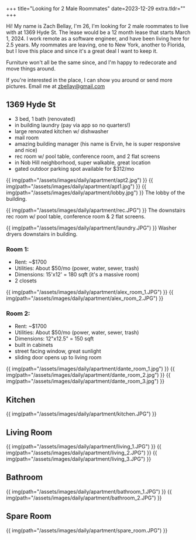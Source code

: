 +++
title="Looking for 2 Male Roommates"
date=2023-12-29
extra.tldr=""
+++

Hi! My name is Zach Bellay, I'm 26, I'm looking for 2 male roommates to live with at 1369 Hyde St. The lease would be a 12 month lease that starts March 1, 2024. I work remote as a software engineer, and have been living here for 2.5 years. My roommates are leaving, one to New York, another to Florida, but I love this place and since it's a great deal I want to keep it.

Furniture won't all be the same since, and I'm happy to redecorate and move things around.

If you're interested in the place, I can show you around or send more pictures. Email me at <a href="mailto:zbellay@gmail.com">zbellay@gmail.com</a>


## 1369 Hyde St
- 3 bed, 1 bath (renovated)
- in building laundry (pay via app so no quarters!)
- large renovated kitchen w/ dishwasher
- mail room
- amazing building manager (his name is Ervin, he is super responsive and nice)
- rec room w/ pool table, conference room, and 2 flat screens 
- in Nob Hill neighborhood, super walkable, great location
- gated outdoor parking spot available for $312/mo

{{ img(path="/assets/images/daily/apartment/apt2.jpg") }}
{{ img(path="/assets/images/daily/apartment/apt1.jpg") }}
{{ img(path="/assets/images/daily/apartment/lobby.jpg") }}
The lobby of the building.

{{ img(path="/assets/images/daily/apartment/rec.JPG") }}
The downstairs rec room w/ pool table, conference room & 2 flat screens.

{{ img(path="/assets/images/daily/apartment/laundry.JPG") }}
Washer dryers downstairs in building.

### Room 1:
- Rent: ~$1700
- Utilities: About $50/mo (power, water, sewer, trash)
- Dimensions: 15'x12' = 180 sqft (it's a massive room)
- 2 closets

{{ img(path="/assets/images/daily/apartment/alex_room_1.JPG") }}
{{ img(path="/assets/images/daily/apartment/alex_room_2.JPG") }}

### Room 2:
- Rent: ~$1700
- Utilities: About $50/mo (power, water, sewer, trash)
- Dimensions: 12"x12.5" = 150 sqft
- built in cabinets
- street facing window, great sunlight
- sliding door opens up to living room

{{ img(path="/assets/images/daily/apartment/dante_room_1.jpg") }}
{{ img(path="/assets/images/daily/apartment/dante_room_2.jpg") }}
{{ img(path="/assets/images/daily/apartment/dante_room_3.jpg") }}

## Kitchen
{{ img(path="/assets/images/daily/apartment/kitchen.JPG") }}

## Living Room
{{ img(path="/assets/images/daily/apartment/living_1.JPG") }}
{{ img(path="/assets/images/daily/apartment/living_2.JPG") }}
{{ img(path="/assets/images/daily/apartment/living_3.JPG") }}

## Bathroom
{{ img(path="/assets/images/daily/apartment/bathroom_1.JPG") }}
{{ img(path="/assets/images/daily/apartment/bathroom_2.JPG") }}

## Spare Room
{{ img(path="/assets/images/daily/apartment/spare_room.JPG") }}


